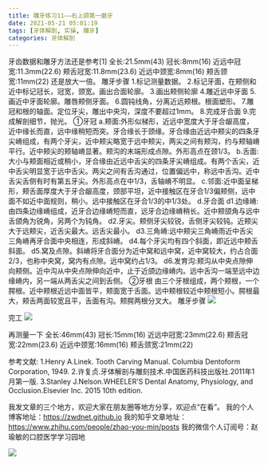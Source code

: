 ```yaml
---
title: 雕牙练习11——右上颌第一磨牙
date: 2021-05-21 05:01:19
tags: [牙体解剖, 实操, 雕牙]
categories: 牙体解剖
---
```

牙齿数据和雕牙方法还是参考[1]
全长:21.5mm(43)
冠长:8mm(16)
近远中冠宽:11.3mm(22.6)
颊舌冠宽:11.8mm(23.6)
近远中颈宽:8mm(16)
颊舌颈宽:11mm(22)
还是放大一倍。
雕牙步骤
1.标记测量数据。
2.标记牙面，在颊侧和近中标记冠长，冠宽，颈宽。画出合面轮廓。
3.画出颊侧轮廓
4.雕近远中牙面
5.画近中牙面轮廓。雕唇颊侧牙面。
6.圆钝线角，分离近远颊根。根面塑形。
7.雕冠和根的轴面。定位牙尖，雕出中央沟，深度不要超过1mm。
8.完成牙合面
9.完成解剖细节，抛光。
①牙冠
a.颊面:外形似梯形，近远中宽度大于牙合龈高度，近中缘长而直，远中缘稍短而突。牙合缘长于颈缘。牙合缘由近远中颊尖的四条牙尖嵴组成，有两个牙尖，近中颊尖略宽于远中颊尖，两尖之间有颊沟，约与颊轴嵴平行。近中颊尖的颊轴嵴显著。颊沟的末端形成点隙。外形高点在颈1/3。
b.舌面:大小与颊面相近或稍小，牙合缘由近远中舌尖的四条牙尖嵴组成。有两个舌尖，近中舌尖明显宽于远中舌尖。两尖之间有舌沟通过，位置偏远中，称远中舌沟。近中舌尖舌侧有时有第五牙尖。外形高点在中1/3，舌轴嵴不明显。
c.邻面:近中面呈梯形，颊舌面厚度大于牙合龈高度，颈部平坦，近中接触区在牙合1/3偏颊侧，远中面不如近中面规则，稍小。远中接触区在牙合1/3的中1/3处。
d.牙合面
d1.边缘嵴:由四条边缘嵴组成，近牙合边缘嵴短而直，远牙合边缘嵴稍长。近中颊颌角与远中舌颌角为锐角，另两个为钝角。
d2.牙尖。颊侧牙尖较锐，舌侧牙尖较钝。近颊尖大于远颊尖，近舌尖最大。远舌尖最小。
d3.三角嵴:远中颊尖三角嵴雨近中舌尖三角嵴再牙合面中央相连，形成斜嵴。
d4.每个牙尖均有四个斜面，即近远中颊舌斜面。
d5.窝及点隙。斜嵴将牙合面分为近中窝和远中窝，近中窝较大，约占合面2/3，也称中央窝，窝内有点隙。远中窝约占1/3。
d6.发育沟:颊沟从中央点隙伸向颊侧。近中沟从中央点隙伸向近中，止于近颌边缘嵴内。远中舌沟一端至远中边缘嵴内，另一端从两舌尖之间到舌侧。
②牙根
由三个牙根组成，两个颊根，一个腭根。近中颊根近远中面皆平，颊面宽于舌面。远中颊根较近中颊根短小。腭根最大，颊舌两面较宽且平，舌面有沟。颊腭两根分叉大。
雕牙步骤
![](https://zymblog-1258069789.cos.ap-chengdu.myqcloud.com/blog0249-toothcarve/11/01.png)

完工
![](https://zymblog-1258069789.cos.ap-chengdu.myqcloud.com/blog0249-toothcarve/11/02.gif)

再测量一下
全长:46mm(43)
冠长:15mm(16)
近远中冠宽:23mm(22.6)
颊舌冠宽:22mm(23.6)
近远中颈宽:16mm(16)
颊舌颈宽:21mm(22)




参考文献:
1.Henry A.Linek. Tooth Carving Manual. Columbia Dentoform Corporation, 1949.
2.许复贞.牙体解剖与雕刻技术.中国医药科技出版社.2011年1月第一版.
3.Stanley J.Nelson.WHEELER’S Dental Anatomy, Physiology, and Occlusion.Elsevier Inc. 2015 10th edition.






我发文章的三个地方，欢迎大家在朋友圈等地方分享，欢迎点“在看”。
我的个人博客地址：https://zwdnet.github.io
我的知乎文章地址： https://www.zhihu.com/people/zhao-you-min/posts
我的微信个人订阅号：赵瑜敏的口腔医学学习园地








![](https://zymblog-1258069789.cos.ap-chengdu.myqcloud.com/other/wx.jpg)